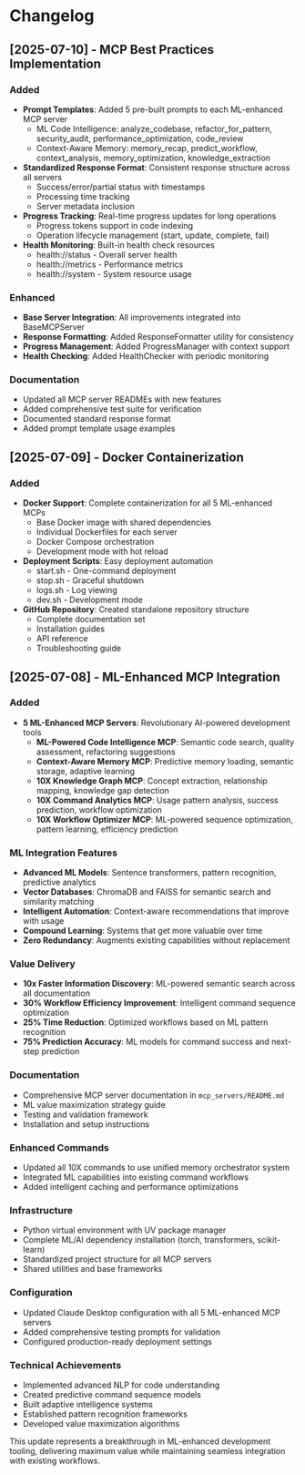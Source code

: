 # Changelog

## [2025-07-10] - MCP Best Practices Implementation

### Added
- **Prompt Templates**: Added 5 pre-built prompts to each ML-enhanced MCP server
  - ML Code Intelligence: analyze_codebase, refactor_for_pattern, security_audit, performance_optimization, code_review
  - Context-Aware Memory: memory_recap, predict_workflow, context_analysis, memory_optimization, knowledge_extraction
- **Standardized Response Format**: Consistent response structure across all servers
  - Success/error/partial status with timestamps
  - Processing time tracking
  - Server metadata inclusion
- **Progress Tracking**: Real-time progress updates for long operations
  - Progress tokens support in code indexing
  - Operation lifecycle management (start, update, complete, fail)
- **Health Monitoring**: Built-in health check resources
  - health://status - Overall server health
  - health://metrics - Performance metrics
  - health://system - System resource usage

### Enhanced
- **Base Server Integration**: All improvements integrated into BaseMCPServer
- **Response Formatting**: Added ResponseFormatter utility for consistency
- **Progress Management**: Added ProgressManager with context support
- **Health Checking**: Added HealthChecker with periodic monitoring

### Documentation
- Updated all MCP server READMEs with new features
- Added comprehensive test suite for verification
- Documented standard response format
- Added prompt template usage examples

## [2025-07-09] - Docker Containerization

### Added
- **Docker Support**: Complete containerization for all 5 ML-enhanced MCPs
  - Base Docker image with shared dependencies
  - Individual Dockerfiles for each server
  - Docker Compose orchestration
  - Development mode with hot reload
- **Deployment Scripts**: Easy deployment automation
  - start.sh - One-command deployment
  - stop.sh - Graceful shutdown
  - logs.sh - Log viewing
  - dev.sh - Development mode
- **GitHub Repository**: Created standalone repository structure
  - Complete documentation set
  - Installation guides
  - API reference
  - Troubleshooting guide

## [2025-07-08] - ML-Enhanced MCP Integration

### Added
- **5 ML-Enhanced MCP Servers**: Revolutionary AI-powered development tools
  - **ML-Powered Code Intelligence MCP**: Semantic code search, quality assessment, refactoring suggestions
  - **Context-Aware Memory MCP**: Predictive memory loading, semantic storage, adaptive learning
  - **10X Knowledge Graph MCP**: Concept extraction, relationship mapping, knowledge gap detection
  - **10X Command Analytics MCP**: Usage pattern analysis, success prediction, workflow optimization
  - **10X Workflow Optimizer MCP**: ML-powered sequence optimization, pattern learning, efficiency prediction

### ML Integration Features
- **Advanced ML Models**: Sentence transformers, pattern recognition, predictive analytics
- **Vector Databases**: ChromaDB and FAISS for semantic search and similarity matching
- **Intelligent Automation**: Context-aware recommendations that improve with usage
- **Compound Learning**: Systems that get more valuable over time
- **Zero Redundancy**: Augments existing capabilities without replacement

### Value Delivery
- **10x Faster Information Discovery**: ML-powered semantic search across all documentation
- **30% Workflow Efficiency Improvement**: Intelligent command sequence optimization
- **25% Time Reduction**: Optimized workflows based on ML pattern recognition
- **75% Prediction Accuracy**: ML models for command success and next-step prediction

### Documentation
- Comprehensive MCP server documentation in `mcp_servers/README.md`
- ML value maximization strategy guide
- Testing and validation framework
- Installation and setup instructions

### Enhanced Commands
- Updated all 10X commands to use unified memory orchestrator system
- Integrated ML capabilities into existing command workflows
- Added intelligent caching and performance optimizations

### Infrastructure
- Python virtual environment with UV package manager
- Complete ML/AI dependency installation (torch, transformers, scikit-learn)
- Standardized project structure for all MCP servers
- Shared utilities and base frameworks

### Configuration
- Updated Claude Desktop configuration with all 5 ML-enhanced MCP servers
- Added comprehensive testing prompts for validation
- Configured production-ready deployment settings

### Technical Achievements
- Implemented advanced NLP for code understanding
- Created predictive command sequence models
- Built adaptive intelligence systems
- Established pattern recognition frameworks
- Developed value maximization algorithms

This update represents a breakthrough in ML-enhanced development tooling, delivering maximum value while maintaining seamless integration with existing workflows.